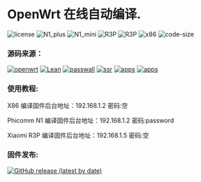 # OpenWrt 在线自动编译.
![license](https://img.shields.io/github/license/roacn/Actions-OpenWrt-Lede?color=orangered)
![N1_plus](https://github.com/roacn/Actions-OpenWrt-Lede/workflows/N1_Plus/badge.svg)
![N1_mini](https://github.com/roacn/Actions-OpenWrt-Lede/workflows/N1_Mini/badge.svg)
![R3P](https://github.com/roacn/Actions-OpenWrt-Lede/workflows/R3P-lede/badge.svg?)
![R3P](https://github.com/roacn/Actions-OpenWrt-Lede/workflows/R3P-openwrt/badge.svg?)
![x86](https://github.com/roacn/Actions-OpenWrt-Lede/workflows/lede-x86-64/badge.svg?)
![code-size](https://img.shields.io/github/languages/code-size/roacn/Actions-OpenWrt-Lede?color=blueviolet)


### 源码来源：
[![openwrt](https://img.shields.io/badge/source-openwrt-blueviolet.svg?style=flat&logo=appveyor)](https://github.com/openwrt/openwrt) 
[![Lean](https://img.shields.io/badge/source-Lean-red.svg?style=flat&logo=appveyor)](https://github.com/coolsnowwolf/lede) 
[![passwall](https://img.shields.io/badge/passwall-xiaorouji-orange.svg?style=flat&logo=appveyor)](https://github.com/xiaorouji/openwrt-passwall) 
[![ssr](https://img.shields.io/badge/ssr-fw876-tomato.svg?style=flat&logo=appveyor)](https://github.com/fw876/helloworld)
[![apps](https://img.shields.io/badge/apps-roa-violet.svg?style=flat&logo=appveyor)](https://github.com/roacn/openwrt-packages)
[![apps](https://img.shields.io/badge/compile-roa-deeppink.svg?style=flat&logo=appveyor)](https://github.com/roacn/compile-packages)


### 使用教程:
X86 编译固件后台地址：192.168.1.2 密码:空

Phicomm N1 编译固件后台地址：192.168.1.2 密码:password

Xiaomi R3P 编译固件后台地址：192.168.1.5 密码:空


### 固件发布:

[![GitHub release (latest by date)](https://img.shields.io/github/v/release/roacn/Actions-OpenWrt-Lede?style=for-the-badge&label=下载&&color=00aa66)](https://github.com/roacn/Actions-OpenWrt-Lede/releases/latest)
